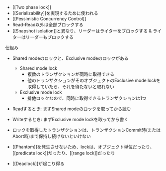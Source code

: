 - [[Two phase lock]]
- [[Serializability]]を実現するために使われる
- [[Pessimistic Concurrency Control]]
- Read-Read以外は全部ブロックする
- [[Snapshot isolation]]と異なり、リーダーはライターをブロックする & ライターはリーダーもブロックする

仕組み
- Shared modeのロックと、Exclusive modeのロックがある
	- Shared mode lock
		- 複数のトランザクションが同時に取得できる
		- 他のトランザクションがそのオブジェクトのExclusive mode lockを取得していたら、それを待たないと取れない
	- Exclusive mode lock
		- 排他ロックなので、同時に取得できるトランザクションは1つ
- Readするとき: まずShared modeのロックを取ってから読む
- Writeするとき: まずExclusive mode lockを取ってから書く
- ロックを取得したトランザクションは、トランザクションCommit時(またはAbort時)まで保持し続けないといけない

- [[Phantom]]を発生させないため、lockは、オブジェクト単位だったり、[[predicate lock]]だったり、[[range lock]]だったり

- [[Deadlock]]が起こり得る
